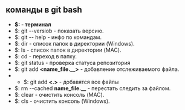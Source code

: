## команды в git bash
- **$: - терминал**
 - $: git --versiob - показать версию.
 - $: git -- help  - инфо по командам.
 - $: dir - список папок в директории (Windows).
 - $: ls - список папок в директории (MAC).
 - $: cd - переход в папку.
 - $: git status - проверка статуса репозитория 
 - $: git add **<name_file.__>** - добавление отслеживаемого файла.
 - - $: git add **<.>** - добавятся все файлы  
- $: rm --cached **name_file.__** - перестать следить за файлом. 
- $: clear - очистить консоль (MAC).
- $: cls - очистить консоль (Windows).